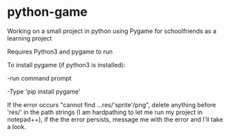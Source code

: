 # python-game
Working on a small project in python using Pygame for schoolfriends as a learning project

Requires Python3 and pygame to run

To install pygame (if python3 is installed):

-run command prompt

-Type 'pip install pygame'


If the error occurs "cannot find ...res/'sprite'/png", delete anything before 'res/' in the path strings (I am hardpathing to let me run my project in notepad++), if the the error persists, message me with the error and I'll take a look.
